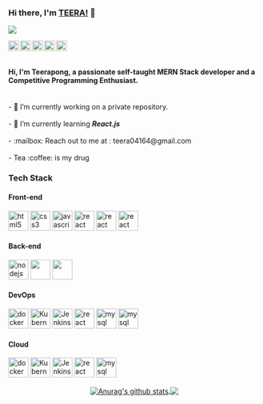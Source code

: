 ### Hi there, I'm [TEERA!](https://github.com/teera04164) 👋
![](https://komarev.com/ghpvc/?username=teera04164)

<a href="https://twitter.com/teera04164">
  <img align="left" alt="Teerapong | Twitter" width="21px" src="https://img.icons8.com/fluent/48/000000/twitter.png" />
</a>
<a href="https://www.hackerrank.com/teera04164/">
<img align="left" alt="Teerapong | Twitter" width="21px" src="https://img.icons8.com/windows/32/000000/hackerrank.png" />
</a>
<a href="https://linkedin.com/in/teera04164">
 <img  align="left" alt="Teerapong | Linkedin" width="21px" src="https://img.icons8.com/cute-clipart/64/000000/linkedin.png" />
</a>
<a href="https://www.facebook.com/mihir.gupta.7965/">
 <img align="left" alt="Teerapong | Facebook" width="21px" src="https://img.icons8.com/fluent/64/000000/facebook-new.png" />
</a>
<a href="https://www.instagram/mihir_gupta_1/">
 <img align="left" alt="Teerapong | Facebook" width="21px" src="https://img.icons8.com/cute-clipart/64/000000/instagram-new.png"/>
</a>
<br />
<br />
<h4>Hi, I'm Teerapong, a passionate self-taught <strong>MERN Stack developer</strong> and a <strong>Competitive Programming Enthusiast</strong>.</h4>
<br/>
- 🔭 I’m currently working on a private repository.<br/>
<br />
- 🌱 I’m currently learning <strong><em>React.js</em></strong><br/>
<br />
- :mailbox: Reach out to me at : teera04164@gmail.com<br/>
<br />
- Tea :coffee: is my drug
<h3>Tech Stack</h3>
<h4>Front-end</h4>
<p align="left"> 
  <img src="https://devicons.github.io/devicon/devicon.git/icons/html5/html5-original-wordmark.svg" alt="html5" width="40" height="40"/> 
  <img src="https://devicons.github.io/devicon/devicon.git/icons/css3/css3-original-wordmark.svg" alt="css3" width="40" height="40"/> 
  <img src="https://devicons.github.io/devicon/devicon.git/icons/javascript/javascript-original.svg" alt="javascript" width="40" height="40"/> 
   <img src="https://img.stackshare.io/service/4109/16407404782_8b9c57eab3.jpg" alt="react" width="40" height="40"/>
  <img src="https://devicons.github.io/devicon/devicon.git/icons/react/react-original-wordmark.svg" alt="react" width="40" height="40"/>
  <img src=" https://img.stackshare.io/service/4074/13142323.pngg" alt="react" width="40" height="40"/>
 
 </p>
 <h4>Back-end</h4>
<p align="left"> 
<img src="https://img.icons8.com/color/48/000000/nodejs.png" width="40" height="40" alt="nodejs" />
  <img src="https://img.icons8.com/color/48/000000/mongodb.png" width="40" height="40" />
  <img src="https://img.stackshare.io/service/1025/logo-mysql-170x170.png" width="40" height="40" />
  
 </p>
  <h4>DevOps</h4>
<p align="left"> 
  <img src="https://img.stackshare.io/service/586/n4u37v9t_400x400.png" alt="docker" width="40" height="40"/> 
  <img src="https://img.stackshare.io/service/1885/21_d3cvM.png" alt="Kubernetes" width="40" height="40"/> 
  <img src="https://img.stackshare.io/service/670/jenkins.png" alt="Jenkins" width="40" height="40"/> 
  <img src="https://img.stackshare.io/service/1046/git.png" alt="react" width="40" height="40"/>
  <img src="https://img.stackshare.io/service/2237/757747.png" alt="mysql" width="40" height="40"/> 
    <img src="https://img.stackshare.io/service/1052/YMxUfyWf.png" alt="mysql" width="40" height="40"/> 
 </p>
 <h4>Cloud</h4>
<p align="left"> 
  <img src="https://img.stackshare.io/service/133/3wgIDj3j.png" alt="docker" width="40" height="40"/> 
  <img src="https://img.stackshare.io/service/295/Onjxs6Lw_400x400.jpg" alt="Kubernetes" width="40" height="40"/> 
  <img src="https://img.stackshare.io/service/25/amazon-s3.png" alt="Jenkins" width="40" height="40"/> 
  <img src="https://img.stackshare.io/service/2748/lV55uZMx.png" alt="react" width="40" height="40"/>
  <img src="https://img.stackshare.io/service/3069/PBnd8yDL_400x400.jpg" alt="mysql" width="40" height="40"/> 
 </p>
<p align = 'center'> 
<a href="https://github.com/anuraghazra/github-readme-stats">
  <img align="center" src="https://github-readme-stats.anuraghazra1.vercel.app/api?username=teera04164&show_icons=true&include_all_commits=true&theme=radical" alt="Anurag's github stats" />
</a>
<a href="https://github.com/anuraghazra/github-readme-stats">
  <!-- Change the `github-readme-stats.anuraghazra1.vercel.app` to `github-readme-stats.vercel.app`  -->
  <img align="center" src="https://github-readme-stats.anuraghazra1.vercel.app/api/top-langs/?username=teera04164&layout=compact&theme=radical" />
</a>

